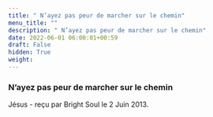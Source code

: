 ```yaml
---
title: " N’ayez pas peur de marcher sur le chemin"
menu_title: ""
description: " N’ayez pas peur de marcher sur le chemin"
date: 2022-06-01 06:00:01+00:59
draft: False
hidden: True
weight:
---
```

###  N’ayez pas peur de marcher sur le chemin

Jésus - reçu par  Bright Soul le 2 Juin 2013.



